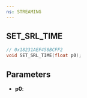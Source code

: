 ```yaml
---
ns: STREAMING
---
```

## SET_SRL_TIME

```c
// 0x18231AEF458BCFF2
void SET_SRL_TIME(float p0);
```

## Parameters
* **p0**:

